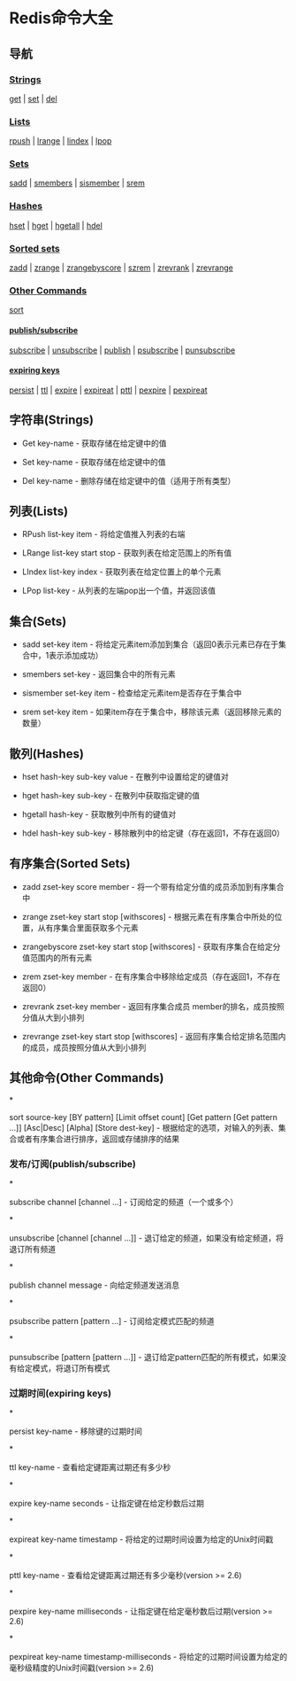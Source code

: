 # Redis命令大全

## 导航

### [Strings](#Strings)
   [get](#StringsGet) | [set](#StringsSet) | [del](#StringsDel) 
### [Lists](#Lists)
   [rpush](#ListsRPush) | [lrange](#ListsLRange) | [lindex](#ListsLIndex) | [lpop](#ListsLPop)
### [Sets](#Sets)
   [sadd](#Setssadd) | [smembers](#Setssmembers) | [sismember](#Setssismember) | [srem ](#Setssrem) 
### [Hashes](#Hashes)
   [hset](#Hasheshset) | [hget](#Hasheshget) | [hgetall](#Hasheshgetall) | [hdel](#Hasheshdel)
### [Sorted sets](#SortedSets)
   [zadd](#SortedSetszadd) | [zrange](#SortedSetszrange) | [zrangebyscore](#SortedSetszrangebyscore) |
   [szrem](#SortedSetszrem) | [zrevrank](#SortedSetszrevrank) | [zrevrange](#SortedSetszrevrange) 
### [Other Commands](#OtherCommands)
[sort](#sort)
#### [publish/subscribe](#pubsub)
[subscribe](#subscribe) | [unsubscribe](#unsubscribe) | [publish](#publish) |
[psubscribe](#psubscribesort) | [punsubscribe](#punsubscribe) 
#### [expiring keys](#expiring)
[persist](#persist) | [ttl](#ttl) | [expire](#expire) | [expireat](#expireat) | 
[pttl](#pttl) | [pexpire](#pexpire) | [pexpireat](#pexpireat) 

<h2 id="Strings">字符串(Strings)</h2>

* <p id="StringsGet">Get key-name - 获取存储在给定键中的值</p>
* <p id="StringsSet">Set key-name - 获取存储在给定键中的值</p>
* <p id="StringsDel">Del key-name - 删除存储在给定键中的值（适用于所有类型）</p>

<h2 id="Lists">列表(Lists)</h2>

* <p id="ListsRPush">RPush list-key item - 将给定值推入列表的右端</p>
* <p id="ListsLRange">LRange list-key start stop - 获取列表在给定范围上的所有值</p>
* <p id="ListsLIndex">LIndex list-key index - 获取列表在给定位置上的单个元素</p>
* <p id="ListsLPop">LPop list-key - 从列表的左端pop出一个值，并返回该值</p>

<h2 id="Sets">集合(Sets)</h2>

* <p id="Setssadd">sadd set-key item - 将给定元素item添加到集合（返回0表示元素已存在于集合中，1表示添加成功）</p>
* <p id="Setssmembers">smembers set-key - 返回集合中的所有元素</p>
* <p id="Setssismember">sismember set-key item - 检查给定元素item是否存在于集合中</p>
* <p id="Setssrem">srem set-key item - 如果item存在于集合中，移除该元素（返回移除元素的数量）</p>

<h2 id="Hashes">散列(Hashes)</h2>

* <p id="Hasheshset">hset hash-key sub-key value - 在散列中设置给定的键值对</p>
* <p id="Hasheshget">hget hash-key sub-key - 在散列中获取指定键的值</p>
* <p id="Hasheshgetall">hgetall hash-key - 获取散列中所有的键值对</p>
* <p id="Hasheshdel">hdel hash-key sub-key - 移除散列中的给定键（存在返回1，不存在返回0）</p>

<h2 id="SortedSets">有序集合(Sorted Sets)</h2>

* <p id="SortedSetszadd">zadd zset-key score member - 将一个带有给定分值的成员添加到有序集合中</p>
* <p id="SortedSetszrange">zrange zset-key start stop [withscores] - 根据元素在有序集合中所处的位置，从有序集合里面获取多个元素</p>
* <p id="SortedSetszrangebyscore">zrangebyscore zset-key start stop [withscores] - 获取有序集合在给定分值范围内的所有元素</p>
* <p id="SortedSetszrem">zrem zset-key member - 在有序集合中移除给定成员（存在返回1，不存在返回0）</p>
* <p id="SortedSetszrevrank">zrevrank zset-key member - 返回有序集合成员 member的排名，成员按照分值从大到小排列</p>
* <p id="SortedSetszrevrange">zrevrange zset-key start stop [withscores] - 返回有序集合给定排名范围内的成员，成员按照分值从大到小排列</p>

<h2 id="OtherCommands">其他命令(Other Commands)</h2>
* <p id="sort">sort source-key [BY pattern] [Limit offset count] [Get pattern [Get pattern ...]] [Asc|Desc] [Alpha] [Store dest-key] - 根据给定的选项，对输入的列表、集合或者有序集合进行排序，返回或存储排序的结果</p>
<h3 id="pubsub">发布/订阅(publish/subscribe)</h3>
* <p id="subscribe">subscribe channel [channel ...] - 订阅给定的频道（一个或多个）</p>
* <p id="unsubscribe">unsubscribe [channel [channel ...]] - 退订给定的频道，如果没有给定频道，将退订所有频道</p>
* <p id="publish">publish channel message - 向给定频道发送消息</p>
* <p id="psubscribe">psubscribe pattern [pattern ...] - 订阅给定模式匹配的频道</p>
* <p id="punsubscribe">punsubscribe [pattern [pattern ...]] - 退订给定pattern匹配的所有模式，如果没有给定模式，将退订所有模式</p>
<h3 id="expiring">过期时间(expiring keys)</h3>
* <p id="persist">persist key-name - 移除键的过期时间</p>
* <p id="ttl">ttl key-name - 查看给定键距离过期还有多少秒</p>
* <p id="expire">expire key-name seconds - 让指定键在给定秒数后过期</p>
* <p id="expireat">expireat key-name timestamp - 将给定的过期时间设置为给定的Unix时间戳</p>
* <p id="pttl">pttl key-name - 查看给定键距离过期还有多少毫秒(version >= 2.6)</p>
* <p id="pexpire">pexpire key-name milliseconds - 让指定键在给定毫秒数后过期(version >= 2.6)</p>
* <p id="pexpireat">pexpireat key-name timestamp-milliseconds - 将给定的过期时间设置为给定的毫秒级精度的Unix时间戳(version >= 2.6)</p>